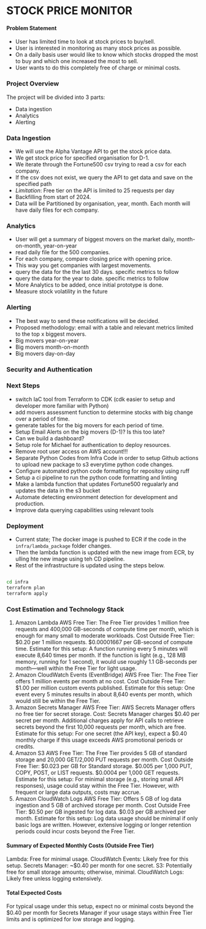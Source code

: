 # STOCK PRICE MONITOR
#### Problem Statement
- User has limited time to look at stock prices to buy/sell. 
- User is interested in monitoring as many stock prices as possible.
- On a daily basis user would like to know which stocks dropped the most to buy and which one increased the most to sell.
- User wants to do this completely free of charge or minimal costs.

### Project Overview
The project will be divided into 3 parts:
- Data ingestion
- Analytics
- Alerting


### Data Ingestion
- We will use the Alpha Vantage API to get the stock price data.
- We get stock price for specified organisation for D-1. 
- We iterate through the Fortune500 csv trying to read a csv for each company.
- If the csv does not exist, we query the API to get data and save on the specified path
- *Limitation*: Free tier on the API is limited to 25 requests per day
- Backfilling from start of 2024.
- Data will be Partitioned by organisation, year, month. Each month will have daily files for ech company.

### Analytics
- User will get a summary of biggest movers on the market daily, month-on-month, year-on-year
- read daily file for the 500 companies.
- For each company, compare closing price with opening price.
- This way you get companies with largest movements.
- query the data for the the last 30 days. specific metrics to follow
- query the data for the year to date. specific metrics to follow
- More Analytics to be added, once initial prototype is done.
- Measure stock volatility in the future

### Alerting 
- The best way to send these notifications will be decided.
- Proposed methodology: email with a table and relevant metrics limited to the top x biggest movers. 
- Big movers year-on-year
- Big movers month-on-month 
- Big movers day-on-day


### Security and Authentication


### Next Steps
- switch IaC tool from Terraform to CDK (cdk easier to setup and developer more familiar with Python)
- add movers assessment function to determine stocks with big change over a period of time.
- generate tables for the big movers for each period of time.
- Setup Email Alerts on the big movers (D-1)? Is this too late? 
- Can we build a dashboard?
- Setup role for Michael for authentication to deploy resources.
- Remove root user access on AWS account!!!
- Separate Python Codes from Infra Code in order to setup Github actions to upload new package to s3 everytime python code changes. 
- Configure automated python code formatting for repositoy using ruff
- Setup a ci pipeline to run the python code formatting and linting
- Make a lambda function that updates Fortune500 regualarly and updates the data in the s3 bucket
- Automate detecting environment detection for development and production.
- Improve data querying capabilities using relevant tools

### Deployment

- Current state; The docker image is pushed to ECR if the code in the `infra/lambda_package` folder changes.
- Then the lambda function is updated with the new image from ECR, by ulling hte new image using teh CD pipeline.
- Rest of the infrastructure is updated using the steps below. 

```bash

cd infra
terraform plan
terraform apply

```


### Cost Estimation and Technology Stack
1. Amazon Lambda
AWS Free Tier: The Free Tier provides 1 million free requests and 400,000 GB-seconds of compute time per month, which is enough for many small to moderate workloads.
Cost Outside Free Tier:
$0.20 per 1 million requests.
$0.00001667 per GB-second of compute time.
Estimate for this setup: A function running every 5 minutes will execute 8,640 times per month. If the function is light (e.g., 128 MB memory, running for 1 second), it would use roughly 1.1 GB-seconds per month—well within the Free Tier for light usage.
2. Amazon CloudWatch Events (EventBridge)
AWS Free Tier: The Free Tier offers 1 million events per month at no cost.
Cost Outside Free Tier:
$1.00 per million custom events published.
Estimate for this setup: One event every 5 minutes results in about 8,640 events per month, which would still be within the Free Tier.
3. Amazon Secrets Manager
AWS Free Tier: AWS Secrets Manager offers no free tier for secret storage.
Cost:
Secrets Manager charges $0.40 per secret per month.
Additional charges apply for API calls to retrieve secrets beyond the first 10,000 requests per month, which are free.
Estimate for this setup: For one secret (the API key), expect a $0.40 monthly charge if this usage exceeds AWS promotional periods or credits.
4. Amazon S3
AWS Free Tier: The Free Tier provides 5 GB of standard storage and 20,000 GET/2,000 PUT requests per month.
Cost Outside Free Tier:
$0.023 per GB for Standard storage.
$0.005 per 1,000 PUT, COPY, POST, or LIST requests.
$0.0004 per 1,000 GET requests.
Estimate for this setup: For minimal storage (e.g., storing small API responses), usage could stay within the Free Tier. However, with frequent or large data outputs, costs may accrue.
5. Amazon CloudWatch Logs
AWS Free Tier: Offers 5 GB of log data ingestion and 5 GB of archived storage per month.
Cost Outside Free Tier:
$0.50 per GB ingested for log data.
$0.03 per GB archived per month.
Estimate for this setup: Log data usage should be minimal if only basic logs are written. However, extensive logging or longer retention periods could incur costs beyond the Free Tier.
#### Summary of Expected Monthly Costs (Outside Free Tier)
Lambda: Free for minimal usage.
CloudWatch Events: Likely free for this setup.
Secrets Manager: ~$0.40 per month for one secret.
S3: Potentially free for small storage amounts; otherwise, minimal.
CloudWatch Logs: Likely free unless logging extensively.
#### Total Expected Costs
For typical usage under this setup, expect no or minimal costs beyond the $0.40 per month for Secrets Manager if your usage stays within Free Tier limits and is optimized for low storage and logging.


